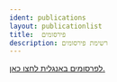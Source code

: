 ```yaml
---
ident: publications
layout: publicationlist
title:  פירסומים
description: רשימת פירסומים
---
```

<a href='{{site.baseurl}}/pages/en/publications'>
לפרסומים באנגלית לחצו כאן.
</a>
